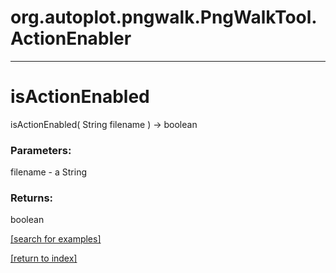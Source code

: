 # org.autoplot.pngwalk.PngWalkTool.ActionEnabler



***
<a name="isActionEnabled"></a>
# isActionEnabled
isActionEnabled( String filename ) &rarr; boolean



### Parameters:
filename - a String

### Returns:
boolean


<a href="https://github.com/autoplot/dev/search?q=isActionEnabled&unscoped_q=isActionEnabled">[search for examples]</a>

<a href="https://github.com/autoplot/documentation/blob/master/javadoc/index-all.md">[return to index]</a>

